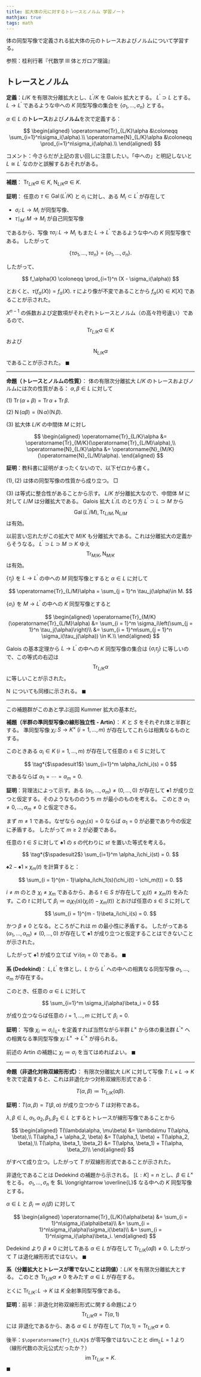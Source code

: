 ```yaml
---
title: 拡大体の元に対するトレースとノルム 学習ノート
mathjax: true
tags: math
---
```


体の同型写像で定義される拡大体の元のトレースおよびノルムについて学習する。

参照：桂利行著『代数学 III 体とガロア理論』

## トレースとノルム

**定義**：$L/K$ を有限次分離拡大とし、$L^{\prime}/K$ を Galois 拡大とする。
$L^{\prime} \supset L$ とする。
$L \longrightarrow L^{\prime}$ であるような中への $K$ 同型写像の集合を
$\lbrace \sigma_1, \dotsc, \sigma_n\rbrace$
とする。

$\alpha \in L$ の**トレース**および**ノルム**を次で定義する：

$$
\begin{aligned}
\operatorname{Tr}_{L/K}\alpha &\coloneqq \sum_{i=1}^n\sigma_i(\alpha).\\
\operatorname{N}_{L/K}\alpha &\coloneqq \prod_{i=1}^n\sigma_i(\alpha).\\
\end{aligned}
$$

コメント：今さらだが上記の言い回しに注意したい。「中への」と明記しないと $L \cong L^{\prime}$ なのかと誤解するおそれがある。

----

**補題**：
$\operatorname{Tr} _ {L/K}\alpha \in K,$
$\operatorname{N} _ {L/K}\alpha \in K.$

**証明**：
任意の $\tau \in \operatorname{Gal}(L^{\prime}/K)$ と $\sigma_i$ に対し、ある $M_i \subset L^{\prime}$ が存在して

* $\sigma_i\colon L \longrightarrow M_i$ が同型写像、
* $\tau\mid_M\colon M \longrightarrow M_i$ が自己同型写像

であるから、写像 $\tau\sigma_i\colon L \longrightarrow M_i$ もまた
$L \longrightarrow L^{\prime}$ であるような中への $K$ 同型写像である。
したがって

$$
\{ \tau\sigma_1, \dotsc, \tau\sigma_n \} = \{ \sigma_1, \dotsc, \sigma_n\}.
$$

したがって、

$$
f_\alpha(X) \coloneqq \prod_{i=1}^n (X - \sigma_i(\alpha))
$$

とおくと、$\tau(f_\alpha(X)) = f_\alpha(X).$
$\tau$ により像が不変であることから $f_\alpha(X) \in K[X]$ であることが示された。

$X^{n - 1}$ の係数および定数項がそれぞれトレースとノルム（の高々符号違い）であるので、
$$\operatorname{Tr}_{L/K}\alpha \in K$$ および
$$\operatorname{N}_{L/K}\alpha$$ であることが示された。
$\blacksquare$

----

**命題（トレースとノルムの性質）**：
体の有限次分離拡大 $L/K$ のトレースおよびノルムには次の性質がある：
$\alpha, \beta \in L$ に対して

$(1)$ $\operatorname{Tr}(\alpha + \beta) = \operatorname{Tr}\alpha + \operatorname{Tr}\beta.$

$(2)$ $\operatorname{N}(\alpha\beta) = (\operatorname{N}\alpha)(\operatorname{N}\beta).$

$(3)$ 拡大体 $L/K$ の中間体 $M$ に対し

$$
\begin{aligned}
\operatorname{Tr}_{L/K}\alpha &= \operatorname{Tr}_{M/K}(\operatorname{Tr}_{L/M}\alpha),\\
\operatorname{N}_{L/K}\alpha &= \operatorname{N}_{M/K}(\operatorname{N}_{L/M}\alpha).
\end{aligned}
$$

**証明**：教科書に証明がまったくないので、以下ゼロから書く。

$(1), (2)$ は体の同型写像の性質から成り立つ。
$\Box$

$(3)$ は等式に整合性があることから示す。
$L/K$ が分離拡大なので、中間体 $M$ に対して $L/M$ は分離拡大である。
Galois 拡大 $L^{\prime}/L$ のとり方 $L^{\prime} \supset L \supset M$ から
$$\operatorname{Gal}(L^{\prime}/M), \operatorname{Tr}_{L/M}, \operatorname{N}_{L/M}$$ は有効。

以前言い忘れたがこの拡大で $M/K$ も分離拡大である。これは分離拡大の定義からそうなる。
$L^{\prime} \supset L \supset M \supset K$ ゆえ
$$\operatorname{Tr}_{M/K}, \operatorname{N}_{M/K}$$ は有効。

$\lbrace \tau_j \rbrace$ を $L \longrightarrow L^{\prime}$ の中への $M$ 同型写像とすると
$\alpha \in L$ に対して

$$
\operatorname{Tr}_{L/M}\alpha = \sum_{j = 1}^n \tau_j(\alpha)\in M.
$$

$\lbrace \sigma_i \rbrace$ を $M \longrightarrow L^{\prime}$ の中への $K$ 同型写像とすると

$$
\begin{aligned}
\operatorname{Tr}_{M/K}(\operatorname{Tr}_{L/M}\alpha)
&= \sum_{i = 1}^m \sigma_i\left(\sum_{j = 1}^n \tau_j(\alpha)\right)\\
&= \sum_{i = 1}^m\sum_{j = 1}^n \sigma_i(\tau_j(\alpha)) \in K.\\
\end{aligned}
$$

Galois の基本定理から $L \longrightarrow L^{\prime}$ の中への $K$ 同型写像の集合は
$\lbrace \sigma_i\tau_j \rbrace$ に等しいので、この等式の右辺は
$$\operatorname{Tr}_{L/K}\alpha$$ に等しいことが示された。

$\operatorname{N}$ についても同様に示される。
$\blacksquare$

----

この補題群がこのあと学ぶ巡回 Kummer 拡大の基本だ。

**補題（半群の準同型写像の線形独立性 - Artin）**：
$K$ と $S$ をそれぞれ体と半群とする。
準同型写像 $\chi_i\colon S \longrightarrow K^\times\;(i = 1, \dotsc, m)$ が存在してこれらは相異なるものとする。

このときある $\alpha_i \in K\;(i = 1, \dotsc, m)$ が存在して任意の $s \in S$ に対して

$$
\tag*{$\spadesuit1$}
\sum_{i=1}^m \alpha_i\chi_i(s) = 0
$$

であるならば $\alpha_1 = \dotsb = \alpha_m = 0.$

**証明**：背理法によって示す。ある $(\alpha_1, \dotsc, \alpha_m) \ne (0, \dotsc, 0)$
が存在して $\spadesuit1$ が成り立つと仮定する。そのようなもののうち $m$ が最小のものを考える。
このとき $\alpha_1 \ne 0, \dotsc, \alpha_m \ne 0$ と仮定できる。

まず $m \ne 1$ である。なぜなら $\alpha_1\chi_1(s) = 0$ ならば
$\alpha_1 = 0$ が必要であり今の仮定に矛盾する。
したがって $m \ge 2$ が必要である。

任意の $t \in S$ に対して $\spadesuit1$ の $s$ の代わりに $st$ を置いた等式を考える。

$$
\tag*{$\spadesuit2$}
\sum_{i=1}^m \alpha_i\chi_i(st) = 0.
$$

$\spadesuit2 - \spadesuit1 \times \chi_m(t)$ を計算すると：

$$
\sum_{i = 1}^{m - 1}\alpha_i\chi_1(s)(\chi_i(t) - \chi_m(t)) = 0.
$$

$i \ne m$ のとき $\chi_i \ne \chi_m$ であるから、ある $t \in S$ が存在して
$\chi_i(t) \ne \chi_m(t)$ をみたす。この $t$ に対して
$\beta_i \coloneqq \alpha_i\chi_1(s)(\chi_i(t) - \chi_m(t))$ とおけば任意の $s \in S$ に対して

$$
\sum_{i = 1}^{m - 1}\beta_i\chi_i(s) = 0.
$$

かつ $\beta \ne 0$ となる。ところがこれは $m$ の最小性に矛盾する。
したがってある $(\alpha_1, \dotsc, \alpha_m) \ne (0, \dotsc, 0)$
が存在して $\spadesuit1$ が成り立つと仮定することはできないことが示された。

したがって $\spadesuit1$ が成り立てば $\forall i(\alpha_i = 0)$ である。
$\blacksquare$

**系 (Dedekind)**：
$L, L^{\prime}$ を体とし、$L$ から $L^{\prime}$ への中への相異なる同型写像
$\sigma_1, \dotsc, \sigma_m$ が存在する。

このとき、任意の $\alpha \in L$ に対して

$$
\sum_{i=1}^m \sigma_i(\alpha)\beta_i = 0
$$

が成り立つならば任意の $i = 1, \dotsc, m$ に対して $\beta_i = 0.$

**証明**：
写像 $\chi_i \coloneqq \sigma_i\mid_{L^\times}$
を定義すれば当然ながら半群 $L^\times$ から体の乗法群 $L^{\prime}{}^\times$ への相異なる準同型写像
$\chi_i\colon L^\times \longrightarrow L^{\prime}{}^\times$ が得られる。

前述の Artin の補題に $\chi_i \coloneqq \sigma_i$ を当てはめればよい。
$\blacksquare$

----

**命題（非退化対称双線形形式）**：
有限次分離拡大 $L/K$ に対して写像 $T\colon L \times L \longrightarrow K$
を次で定義すると、これは非退化かつ対称双線形形式である：

$$
T(\alpha, \beta) \coloneqq \operatorname{Tr}_{L/K}(\alpha\beta).
$$

**証明**：$T(\alpha, \beta) = T(\beta, \alpha)$ が成り立つから $T$ は対称である。

$\lambda, \beta \in L$, $\alpha_1, \alpha_2, \beta_1, \beta_2 \in L$ とするとトレースが線形写像であることから

$$
\begin{aligned}
    T(\lambda\alpha, \mu\beta) &= \lambda\mu T(\alpha, \beta),\\
    T(\alpha_1 + \alpha_2, \beta) &= T(\alpha_1, \beta) + T(\alpha_2, \beta),\\
    T(\alpha, \beta_1, \beta_2) &= T(\alpha, \beta_1) + T(\alpha, \beta_2)\\
\end{aligned}
$$

がすべて成り立つ。したがって $T$ が双線形形式であることが示された。

非退化であることは Dedekind の補題から示される。
$[L : K] = n$ とし、$\beta \in L^\times$ をとる。
$\sigma_1, \dotsc, \sigma_n$ を $L \longrightarrow \overline{L}$ なる中への $K$ 同型写像とする。

$\alpha \in L$ と $\beta_i \coloneqq \sigma_i(\beta)$ に対して

$$
\begin{aligned}
\operatorname{Tr}_{L/K}(\alpha\beta)
&= \sum_{i = 1}^n\sigma_i(\alpha\beta)\\
&= \sum_{i = 1}^n\sigma_i(\alpha)\sigma_i(\beta)\\
&= \sum_{i = 1}^n\sigma_i(\alpha)\beta_i.
\end{aligned}
$$

Dedekind より $\beta \ne 0$ に対してある $\alpha \in L$ が存在して
$\operatorname{Tr}_{L/K}(\alpha\beta) \ne 0.$
したがって $T$ は退化線形形式ではない。
$\blacksquare$

**系（分離拡大とトレースが零でないことは同値）**：$L/K$ を有限次分離拡大とする。
このとき $\operatorname{Tr}_{L/K}\alpha \ne 0$ をみたす $\alpha \in L$ が存在する。

とくに $\operatorname{Tr}_{L/K}\colon L \longrightarrow K$ は $K$ 全射準同型写像である。

**証明**：前半：非退化対称双線形形式に関する命題により
$$\operatorname{Tr}_{L/K}\alpha = T(\alpha, 1)$$ には
非退化であるから、ある $\alpha \in L$ が存在して $T(\alpha, 1) = \operatorname{Tr}_{L/K}\alpha\ne 0.$

後半：`$\operatorname{Tr}_{L/K}$` が零写像ではないことと $\dim_LL = 1$
より（線形代数の次元公式だったか？）$$\operatorname{im}{\operatorname{Tr}_{L/K}} = K.$$
$\blacksquare$
